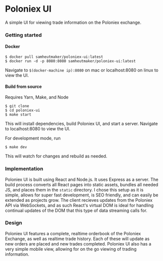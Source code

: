 # Poloniex UI
A simple UI for viewing trade information on the Poloniex exchange.

### Getting started

#### Docker

```
$ docker pull samheutmaker/poloniex-ui:latest
$ docker run -d -p 8080:8080 samheutmaker/poloniex-ui:latest
```
Navigate to ```$(docker-machine ip):8080``` on mac or localhost:8080 on linux to view the UI.

#### Build from source
Requires Yarn, Make, and Node

```
$ git clone 
$ cd poloniex-ui
$ make start
```
This will install dependencies, build Poloniex UI, and start a server. Navigate to localhost:8080 to view the UI.

For development mode, run

```
$ make dev
```
This will watch for changes and rebuild as needed.

### Implementation
Poloniex UI is built using React and Node.js. It uses Express as a server. The build process converts all React pages into static assets, bundles all needed JS, and places them in the `static` directory. I chose this setup as it is simple, allows for super fast development, is SEO friendly, and can easily be extended as projects grow. The client recieves updates from the Poloniex API via WebSockets, and as such React's virtual DOM is ideal for handling continual updates of the DOM that this type of data streaming calls for.


### Design
Poloniex UI features a complete, realtime orderbook of the Poloniex Exchange, as well as realtime trade history. Each of these will update as new orders are placed and new trades completed. Poloniex UI also has a very simple mobile view, allowing for on the go viewing of trading information.




